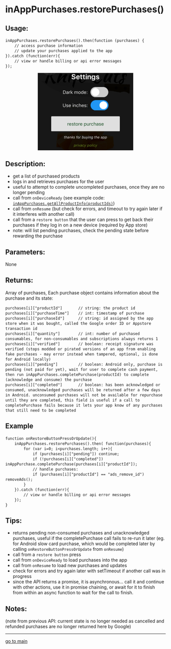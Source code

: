 # inAppPurchases.restorePurchases()

## Usage:
```
inAppPurchases.restorePurchases().then(function (purchases) {
    // access purchase information
    // update your purchases applied to the app
}).catch (function(err){
    // view or handle billing or api error messages
});
```
<p align="center">
<img src="restore_button.png" alt="put a restore button somewhere" width="300" align="center" />
</p>

## Description:
 - get a list of purchased products 
 - logs in and retrieves purchases for the user
 - useful to attempt to complete uncompleted purchases, once they are no longer pending
 - call from `onDeviceReady` (see example code: [`inAppPurchases.getAllProductInfo(productIds)`](getAllProductInfo.md))
 - call from `onResume` (but check for errors, and timeout to try again later if it interferes with another call)
 - call from a `restore button` that the user can press to get back their purchases if they log in on a new device (required by App store)
 - note: will list pending purchases, check the pending state before rewarding the purchase
    
## Parameters:
None

## Returns:
Array of purchases,
Each purchase object contains information about the purchase and its state:
```
purchases[i]["productId"]       // string: the product id
purchases[i]["purchaseTime"]    // int: timestamp of purchase
purchases[i]["purchaseId"]      // string: id assigned by the app store when it was bought, called the Google order ID or Appstore transaction id
purchases[i]["quantity"]        // int: number of purchased consumables, for non-consumables and subscriptions always returns 1 
purchases[i]["verified"]        // boolean: receipt signature was verified (stops modded or pirated versions of an app from enabling fake purchases - may error instead when tampered, optional, is done for Android locally)
purchases[i]["pending"]         // boolean: Android only, purchase is pending (not paid for yet), wait for user to complete cash payment, then run inAppPurchases.completePurchase(productId) to complete (acknowledge and consume) the purchase
purchases[i]["completed"]       // boolean: has been acknowledged or consumed, unacknowledged purchases will be returned after a few days in Android. unconsumed purchases will not be available for repurchase until they are completed, this field is useful if a call to completePurchase fails because it lets your app know of any purchases that still need to be completed 
```

## Example
```
function onRestoreButtonPressOrUpdate(){
    inAppPurchases.restorePurchases().then( function(purchases){
        for (var i=0; i<purchases.length; i++){
            if (purchases[i]["pending"]) continue;
            if (!purchases[i]["completed"]) inAppPurchase.completePurchase(purchases[i]["productId"]);
            // handle purchases:
            if (purchases[i]["productId"] == "ads_remove_id") removeAds();
        }
    }).catch (function(err){
        // view or handle billing or api error messages
    });
}
```

## Tips:
- returns pending non-consumed purchases and unacknowledged purchases, useful if the completePurchase call fails to re-run it later 
   (eg. for Android slow card purchase, which would be completed later by calling `onRestoreButtonPressOrUpdate` from `onResume`)
- call from a `restore button` press
- call from `onDeviceReady` to load purchases into the app
- call from `onResume` to load new purchases and updates
- check for errors and try again later with setTimeout if another call was in progress 
- since the API returns a promise, it is asynchronous... call it and continue with other actions, use it in promise chaining, or await for it to finish from within an async function to wait for the call to finish. 

## Notes:

(note from previous API: current state is no longer needed as cancelled and refunded purchases are no longer returned here by Google)

<hr/>

<p align="center">

[go to main](../README.md#plugin-usage)

</p>
